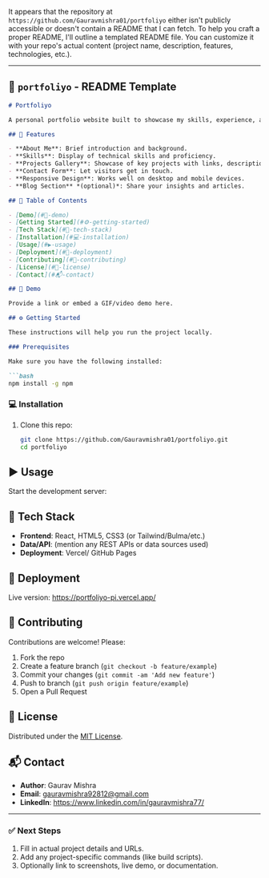 It appears that the repository at `https://github.com/Gauravmishra01/portfoliyo` either isn't publicly accessible or doesn't contain a README that I can fetch. To help you craft a proper README, I'll outline a templated README file. You can customize it with your repo's actual content (project name, description, features, technologies, etc.).

---

## 📘 `portfoliyo` - README Template

````markdown
# Portfoliyo

A personal portfolio website built to showcase my skills, experience, and projects.

## 🚀 Features

- **About Me**: Brief introduction and background.
- **Skills**: Display of technical skills and proficiency.
- **Projects Gallery**: Showcase of key projects with links, descriptions, and tech used.
- **Contact Form**: Let visitors get in touch.
- **Responsive Design**: Works well on desktop and mobile devices.
- **Blog Section** *(optional)*: Share your insights and articles.

## 📝 Table of Contents

- [Demo](#🎥-demo)
- [Getting Started](#⚙️-getting-started)
- [Tech Stack](#🧰-tech-stack)
- [Installation](#💻-installation)
- [Usage](#▶️-usage)
- [Deployment](#🚢-deployment)
- [Contributing](#🤝-contributing)
- [License](#📄-license)
- [Contact](#📬-contact)

## 🎥 Demo

Provide a link or embed a GIF/video demo here.

## ⚙️ Getting Started

These instructions will help you run the project locally.

### Prerequisites

Make sure you have the following installed:

```bash
npm install -g npm
````

### 💻 Installation

1. Clone this repo:

   ```bash
   git clone https://github.com/Gauravmishra01/portfoliyo.git
   cd portfoliyo
   ```

## ▶️ Usage

Start the development server:


## 🧰 Tech Stack

* **Frontend**: React, HTML5, CSS3 (or Tailwind/Bulma/etc.)
* **Data/API**: (mention any REST APIs or data sources used)
* **Deployment**: Vercel/ GitHub Pages

## 🚢 Deployment

Live version: https://portfoliyo-pi.vercel.app/

## 🤝 Contributing

Contributions are welcome! Please:

1. Fork the repo
2. Create a feature branch (`git checkout -b feature/example`)
3. Commit your changes (`git commit -am 'Add new feature'`)
4. Push to branch (`git push origin feature/example`)
5. Open a Pull Request

## 📄 License

Distributed under the [MIT License](LICENSE).

## 📬 Contact

* **Author**: Gaurav Mishra
* **Email**: gauravmishra92812@gmail.com
* **LinkedIn**: https://www.linkedin.com/in/gauravmishra77/

---

### ✅ Next Steps

1. Fill in actual project details and URLs.
2. Add any project-specific commands (like build scripts).
3. Optionally link to screenshots, live demo, or documentation.
